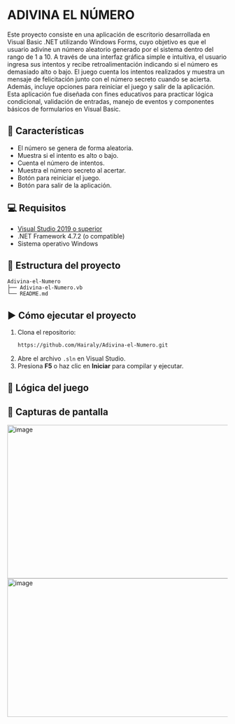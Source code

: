 # ADIVINA EL NÚMERO
Este proyecto consiste en una aplicación de escritorio desarrollada en Visual Basic .NET utilizando Windows Forms, cuyo objetivo es que el usuario adivine un número aleatorio generado por el sistema dentro del rango de 1 a 10. A través de una interfaz gráfica simple e intuitiva, el usuario ingresa sus intentos y recibe retroalimentación indicando si el número es demasiado alto o bajo. El juego cuenta los intentos realizados y muestra un mensaje de felicitación junto con el número secreto cuando se acierta. Además, incluye opciones para reiniciar el juego y salir de la aplicación. Esta aplicación fue diseñada con fines educativos para practicar lógica condicional, validación de entradas, manejo de eventos y componentes básicos de formularios en Visual Basic.

## 🧩 Características
- El número se genera de forma aleatoria.
- Muestra si el intento es alto o bajo.
- Cuenta el número de intentos.
- Muestra el número secreto al acertar.
- Botón para reiniciar el juego.
- Botón para salir de la aplicación.

## 💻 Requisitos

- [Visual Studio 2019 o superior](https://visualstudio.microsoft.com/)
- .NET Framework 4.7.2 (o compatible)
- Sistema operativo Windows

## 📁 Estructura del proyecto

```
Adivina-el-Numero
├── Adivina-el-Numero.vb
└── README.md
```

## ▶️ Cómo ejecutar el proyecto

1. Clona el repositorio:
   ```bash
   https://github.com/Hairaly/Adivina-el-Numero.git
   ```
2. Abre el archivo `.sln` en Visual Studio.
3. Presiona **F5** o haz clic en **Iniciar** para compilar y ejecutar.

## 🧠 Lógica del juego 
## 📸 Capturas de pantalla
<img width="557" height="350" alt="image" src="https://github.com/user-attachments/assets/3e2b6c35-9706-47f0-bfed-45e4898c8940" />

<img width="557" height="316" alt="image" src="https://github.com/user-attachments/assets/fee3387d-fada-4155-9d81-f6ea4d0651a7" />
